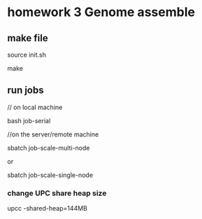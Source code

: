 # homework 3 Genome assemble

## make file

source init.sh

make

## run jobs

// on local machine

bash job-serial


//on the server/remote machine

sbatch job-scale-multi-node

or

sbatch job-scale-single-node


### change UPC share heap size

upcc -shared-heap=144MB
